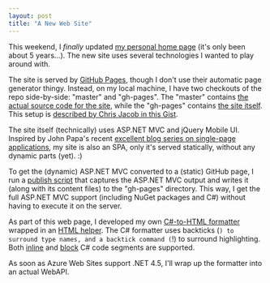 ```yaml
---
layout: post
title: "A New Web Site"
---
```

This weekend, I _finally_ updated [my personal home page](http://stephencleary.com) (it's only been about 5 years...). The new site uses several technologies I wanted to play around with.



The site is served by [GitHub Pages](http://pages.github.com/), though I don't use their automatic page generator thingy. Instead, on my local machine, I have two checkouts of the repo side-by-side: "master" and "gh-pages". The "master" contains [the actual source code for the site](https://github.com/StephenCleary/stephencleary-dotcom), while the "gh-pages" contains [the site itself](https://github.com/StephenCleary/stephencleary-dotcom/tree/gh-pages). This setup is [described by Chris Jacob in this Gist](https://gist.github.com/833223).



The site itself (technically) uses ASP.NET MVC and jQuery Mobile UI. Inspired by John Papa's recent [excellent blog series on single-page applications](http://johnpapa.net/spapost10), my site is also an SPA, only it's served statically, without any dynamic parts (yet). :)



To get the (dynamic) ASP.NET MVC converted to a (static) GitHub page, I run a [publish script](https://github.com/StephenCleary/stephencleary-dotcom/blob/master/Publish.ps1) that captures the ASP.NET MVC output and writes it (along with its content files) to the "gh-pages" directory. This way, I get the full ASP.NET MVC support (including NuGet packages and C#) without having to execute it on the server.



As part of this web page, I developed my own [C#-to-HTML formatter](https://github.com/StephenCleary/stephencleary-dotcom/blob/master/Api/Api/Business/CSharpFormatter.cs) wrapped in an [HTML helper](https://github.com/StephenCleary/stephencleary-dotcom/blob/master/StephenCleary.com/Helpers/CSharpHtmlHelper.cs). The C# formatter uses backticks (`) to surround type names, and a backtick command (`!) to surround highlighting. Both [inline](https://github.com/StephenCleary/stephencleary-dotcom/blob/master/StephenCleary.com/Views/Home/Index.cshtml#L58) and [block](https://github.com/StephenCleary/stephencleary-dotcom/blob/master/StephenCleary.com/Views/Home/Index.cshtml#L234) C# code segments are supported.



As soon as Azure Web Sites support .NET 4.5, I'll wrap up the formatter into an actual WebAPI.

